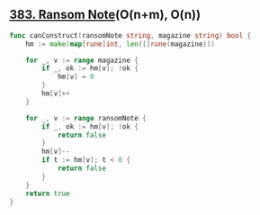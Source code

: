 ## [383. Ransom Note](https://leetcode.com/problems/ransom-note/)(O(n+m), O(n))
```go
func canConstruct(ransomNote string, magazine string) bool {
	hm := make(map[rune]int, len([]rune(magazine)))

	for _, v := range magazine {
		if _, ok := hm[v]; !ok {
			hm[v] = 0
		}
		hm[v]++
	}

	for _, v := range ransomNote {
		if _, ok := hm[v]; !ok {
			return false
		}
		hm[v]--
		if t := hm[v]; t < 0 {
			return false
		}
	}
	return true
}
```